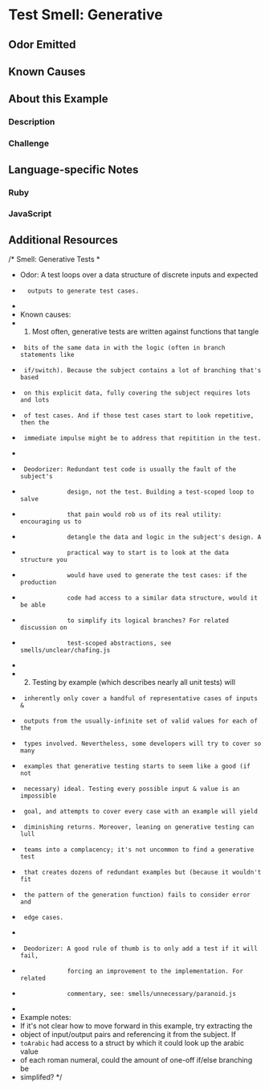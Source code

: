 # Test Smell: Generative

## Odor Emitted

## Known Causes

## About this Example

### Description

### Challenge

## Language-specific Notes

### Ruby

### JavaScript

## Additional Resources

/* Smell: Generative Tests
 *
 * Odor: A test loops over a data structure of discrete inputs and expected
 *       outputs to generate test cases.
 *
 * Known causes:
 *   1. Most often, generative tests are written against functions that tangle
 *      bits of the same data in with the logic (often in branch statements like
 *      if/switch). Because the subject contains a lot of branching that's based
 *      on this explicit data, fully covering the subject requires lots and lots
 *      of test cases. And if those test cases start to look repetitive, then the
 *      immediate impulse might be to address that repitition in the test.
 *
 *      Deodorizer: Redundant test code is usually the fault of the subject's
 *                  design, not the test. Building a test-scoped loop to salve
 *                  that pain would rob us of its real utility: encouraging us to
 *                  detangle the data and logic in the subject's design. A
 *                  practical way to start is to look at the data structure you
 *                  would have used to generate the test cases: if the production
 *                  code had access to a similar data structure, would it be able
 *                  to simplify its logical branches? For related discussion on
 *                  test-scoped abstractions, see smells/unclear/chafing.js
 *
 *   2. Testing by example (which describes nearly all unit tests) will
 *      inherently only cover a handful of representative cases of inputs &
 *      outputs from the usually-infinite set of valid values for each of the
 *      types involved. Nevertheless, some developers will try to cover so many
 *      examples that generative testing starts to seem like a good (if not
 *      necessary) ideal. Testing every possible input & value is an impossible
 *      goal, and attempts to cover every case with an example will yield
 *      diminishing returns. Moreover, leaning on generative testing can lull
 *      teams into a complacency; it's not uncommon to find a generative test
 *      that creates dozens of redundant examples but (because it wouldn't fit
 *      the pattern of the generation function) fails to consider error and
 *      edge cases.
 *
 *      Deodorizer: A good rule of thumb is to only add a test if it will fail,
 *                  forcing an improvement to the implementation. For related
 *                  commentary, see: smells/unnecessary/paranoid.js
 *
 * Example notes:
 *   If it's not clear how to move forward in this example, try extracting the
 *   object of input/output pairs and referencing it from the subject. If
 *   `toArabic` had access to a struct by which it could look up the arabic value
 *   of each roman numeral, could the amount of one-off if/else branching be
 *   simplifed?
 */

